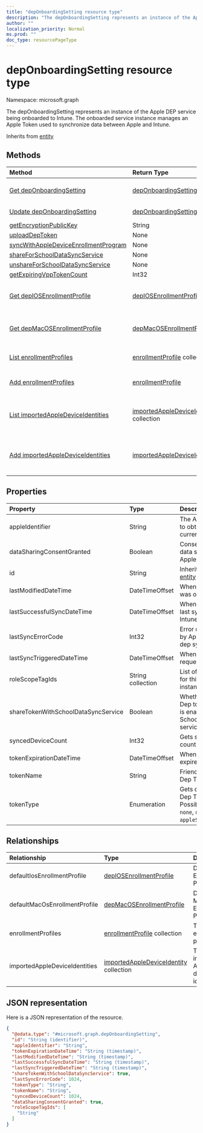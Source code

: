 ```yaml
---
title: "depOnboardingSetting resource type"
description: "The depOnboardingSetting represents an instance of the Apple DEP service being onboarded to Intune. The onboarded service instance manages an Apple Token used to synchronize data between Apple and Intune."
author: ""
localization_priority: Normal
ms.prod: ""
doc_type: resourcePageType
---
```


# depOnboardingSetting resource type


Namespace: microsoft.graph

The depOnboardingSetting represents an instance of the Apple DEP service being onboarded to Intune. The onboarded service instance manages an Apple Token used to synchronize data between Apple and Intune.


Inherits from [entity](../resources/entity.md)

## Methods
|Method|Return Type|Description|
|:---|:---|:---|
|[Get depOnboardingSetting](../api/deponboardingsetting-get.md)|[depOnboardingSetting](../resources/deponboardingsetting.md)|Read properties and relationships of the [depOnboardingSetting](../resources/deponboardingsetting.md) object.|
|[Update depOnboardingSetting](../api/deponboardingsetting-update.md)|[depOnboardingSetting](../resources/deponboardingsetting.md)|Update the properties of a [depOnboardingSetting](../resources/deponboardingsetting.md) object.|
|[getEncryptionPublicKey](../api/deponboardingsetting-getencryptionpublickey.md)|String||
|[uploadDepToken](../api/deponboardingsetting-uploaddeptoken.md)|None||
|[syncWithAppleDeviceEnrollmentProgram](../api/deponboardingsetting-syncwithappledeviceenrollmentprogram.md)|None||
|[shareForSchoolDataSyncService](../api/deponboardingsetting-shareforschooldatasyncservice.md)|None||
|[unshareForSchoolDataSyncService](../api/deponboardingsetting-unshareforschooldatasyncservice.md)|None||
|[getExpiringVppTokenCount](../api/deponboardingsetting-getexpiringvpptokencount.md)|Int32||
|[Get depIOSEnrollmentProfile](../api/depiosenrollmentprofile-get.md)|[depIOSEnrollmentProfile](../resources/depiosenrollmentprofile.md)|Read properties and relationships of the [depIOSEnrollmentProfile](../resources/depiosenrollmentprofile.md) object.|
|[Get depMacOSEnrollmentProfile](../api/depmacosenrollmentprofile-get.md)|[depMacOSEnrollmentProfile](../resources/depmacosenrollmentprofile.md)|Read properties and relationships of the [depMacOSEnrollmentProfile](../resources/depmacosenrollmentprofile.md) object.|
|[List enrollmentProfiles](../api/deponboardingsetting-list-enrollmentprofiles.md)|[enrollmentProfile](../resources/enrollmentprofile.md) collection|Get the enrollmentProfiles from the enrollmentProfiles navigation property.|
|[Add enrollmentProfiles](../api/deponboardingsetting-post-enrollmentprofiles.md)|[enrollmentProfile](../resources/enrollmentprofile.md)|Add enrollmentProfiles by posting to the enrollmentProfiles collection.|
|[List importedAppleDeviceIdentities](../api/deponboardingsetting-list-importedappledeviceidentities.md)|[importedAppleDeviceIdentity](../resources/importedappledeviceidentity.md) collection|Get the importedAppleDeviceIdentities from the importedAppleDeviceIdentities navigation property.|
|[Add importedAppleDeviceIdentities](../api/deponboardingsetting-post-importedappledeviceidentities.md)|[importedAppleDeviceIdentity](../resources/importedappledeviceidentity.md)|Add importedAppleDeviceIdentities by posting to the importedAppleDeviceIdentities collection.|

## Properties
|Property|Type|Description|
|:---|:---|:---|
|appleIdentifier|String|The Apple ID used to obtain the current token.|
|dataSharingConsentGranted|Boolean|Consent granted for data sharing with Apple Dep Service|
|id|String| Inherited from [entity](../resources/entity.md)|
|lastModifiedDateTime|DateTimeOffset|When the service was onboarded.|
|lastSuccessfulSyncDateTime|DateTimeOffset|When the service last syned with Intune|
|lastSyncErrorCode|Int32|Error code reported by Apple during last dep sync.|
|lastSyncTriggeredDateTime|DateTimeOffset|When Intune last requested a sync.|
|roleScopeTagIds|String collection|List of Scope Tags for this Entity instance.|
|shareTokenWithSchoolDataSyncService|Boolean|Whether or not the Dep token sharing is enabled with the School Data Sync service.|
|syncedDeviceCount|Int32|Gets synced device count|
|tokenExpirationDateTime|DateTimeOffset|When the token will expire.|
|tokenName|String|Friendly Name for Dep Token|
|tokenType|Enumeration|Gets or sets the Dep Token Type. Possible values are: `none`, `dep`, `appleSchoolManager`.|

## Relationships
|Relationship|Type|Description|
|:---|:---|:---|
|defaultIosEnrollmentProfile|[depIOSEnrollmentProfile](../resources/depiosenrollmentprofile.md)|Default iOS Enrollment Profile|
|defaultMacOsEnrollmentProfile|[depMacOSEnrollmentProfile](../resources/depmacosenrollmentprofile.md)|Default MacOs Enrollment Profile|
|enrollmentProfiles|[enrollmentProfile](../resources/enrollmentprofile.md) collection|The enrollment profiles.|
|importedAppleDeviceIdentities|[importedAppleDeviceIdentity](../resources/importedappledeviceidentity.md) collection|The imported Apple device identities.|

## JSON representation
Here is a JSON representation of the resource.
<!-- {
  "blockType": "resource",
  "keyProperty": "id",
  "@odata.type": "microsoft.graph.depOnboardingSetting",
  "baseType": "microsoft.graph.entity",
  "openType": false
}
-->
``` json
{
  "@odata.type": "#microsoft.graph.depOnboardingSetting",
  "id": "String (identifier)",
  "appleIdentifier": "String",
  "tokenExpirationDateTime": "String (timestamp)",
  "lastModifiedDateTime": "String (timestamp)",
  "lastSuccessfulSyncDateTime": "String (timestamp)",
  "lastSyncTriggeredDateTime": "String (timestamp)",
  "shareTokenWithSchoolDataSyncService": true,
  "lastSyncErrorCode": 1024,
  "tokenType": "String",
  "tokenName": "String",
  "syncedDeviceCount": 1024,
  "dataSharingConsentGranted": true,
  "roleScopeTagIds": [
    "String"
  ]
}
```


